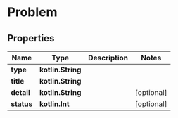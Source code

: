 
# Problem

## Properties
Name | Type | Description | Notes
------------ | ------------- | ------------- | -------------
**type** | **kotlin.String** |  | 
**title** | **kotlin.String** |  | 
**detail** | **kotlin.String** |  |  [optional]
**status** | **kotlin.Int** |  |  [optional]



